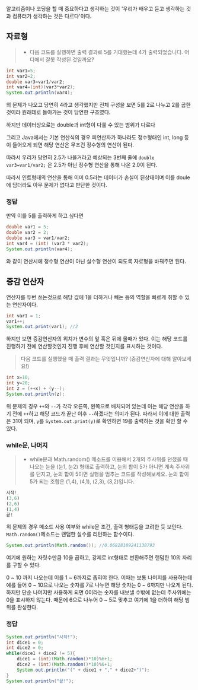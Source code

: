 알고리즘이나 코딩을 할 때 중요하다고 생각하는 것이 '우리가 배우고 듣고 생각하는 것과 컴퓨터가 생각하는 것은 다르다'이다.

자료형
---

> * 다음 코드를 실행하면 출력 결과로 5를 기대했는데 4가 출력되었습니다. 어디에서 잘못 작성된 것일까요?

```java
int var1=5;
int var2=2;
double var3=var1/var2;
int var4=(int)(var3*var2);
System.out.println(var4);
```

의 문제가 나오고 당연히 4라고 생각했지만 전체 구성을 보면 5를 2로 나누고 2를 곱한 것이라 원래데로 돌아가는 것이 당연한 구조였다.

하지만 데이터상으로는 double과 int형이 다룰 수 있는 범위가 다르다

그리고 Java에서는 기본 연산식의 경우 피연산자가 하나라도 정수형태인 int, long 등이 들어오게 되면 해당 연산은 무조건 정수형의 연산이 된다.

따라서 우리가 당연히 2.5가 나올거라고 예상되는 3번째 줄에 `double var3=var1/var2;` 은 2.5가 아닌 정수형 연산을 통해 나온 2.0이 된다.

따라서 인트형태의 연산을 통해 이미 0.5라는 데이터가 손실이 된상태이며 이를 doule에 담더라도 아무 문제가 없다고 판단한 것이다.

### 정답

만약 이를 5를 출력하게 하고 싶다면

```java
double var1 = 5;
double var2 = 2;
double var3 = var1/var2;
int var4 = (int) (var3 * var2);
System.out.println(var4);
```

와 같이 연산시에 정수형 연산이 아닌 실수형 연산이 되도록 자료형을 바꿔주면 된다.

증감 연산자
------

연산자를 두번 쓰는것으로 해당 값에 1을 더하거나 빼는 등의 역할을 빠르게 취할 수 있는 연산자이다.

```java
int var1 = 1;
var1++;
System.out.print(var1); //2
```

하지만 보면 증감연산자의 위치가 변수의 앞 혹은 뒤에 올때가 있다. 이는 해당 코드를 진행하기 전에 연산할것인지 진행 후에 연산할 것인지를 표시하는 것이다.
> 다음 코드를 실행했을 때 출력 결과는 무엇입니까? (증감연산자에 대해 알아보세요!)

```java
int x=10;
int y=20;
int z = (++x) + (y--);
System.out.println(z);
```

위 문제의 경우 `++`와 `--`가 각각 오른쪽, 왼쪽으로 배치되어 있는데 이는 해당 연산을 하기 전에 `++`하고 해당 코드가 끝난 이후 `--`하겠다는 의미가 된다. 따라서 이에 대한 출력은 31이 되며, `y`를 `System.out.print(y)`로 확인하면 19를 출력하는 것을 확인 할 수 있다.

### while문, 나머지

> * while문과 Math.random() 메소드를 이용해서 2개의 주사위를 던졌을 때 나오는 눈을 (눈1, 눈2) 형태로 출력하고, 눈의 합이 5가 아니면 계속 주사위를 던지고, 눈의 합이 5이면 실행을 멈추는 코드를 작성해보세요. 눈의 합이 5가 되는 조합은 (1,4), (4,1), (2,3), (3,2)입니다.

```javascript
시작!
(3,6)
(2,6)
(1,4)
끝!
```

위 문제의 경우 메소드 사용 여부와 while문 조건, 출력 형태등을 고려한 듯 보인다. `Math.random()`메소드는 랜덤한 실수를 리턴하는 함수이다.

```java
System.out.println(Math.random()); //0.06828189241138793
```

여기에 원하는 자릿수만큼 10을 곱하고, 강제로 int형태로 변환해주면 랜덤한 10의 자리를 구할 수 있다.

0 \~ 10 까지 나오는데 이를 1 \~ 6까지로 좁혀야 한다. 이때는 보통 나머지를 사용하는데 예를 들어 0 \~ 10으로 나오는 숫자를 7로 나누면 해당 숫자는 0 \~ 6까지만 나오게 된다. 하지만 단순 나머지만 사용하게 되면 0이라는 숫자를 내보낼 수밖에 없는데 주사위에는 0을 표시하지 않는다. 때문에 6으로 나누어 0 \~ 5로 맞추고 여기에 1을 더하여 해당 범위를 완성한다.

### 정답

```java
System.out.println("시작!");
int dice1 = 0;
int dice2 = 0;
while(dice1 + dice2 != 5){
    dice1 = (int)(Math.random()*10)%6+1;
    dice2 = (int)(Math.random()*10)%6+1;
    System.out.println("(" + dice1 + "," + dice2+")");
}
System.out.println("끝!");
```

